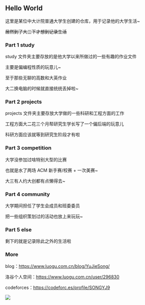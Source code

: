 ## Hello World

这里是某位中大计院普通大学生创建的仓库，用于记录他的大学生活~

~~居然到了大三下才想到记录生活~~

### Part 1 study

study 文件夹主要存放的是他大学以来所做过的一些有趣的作业文件

主要是偏编程性质的玩意儿~

至于那些无聊的高数和大英作业

大二换电脑的时候就直接统统丢掉啦~

### Part 2 projects

projects 文件夹主要存放大学做的一些科研和工程方面的工作

工程方面大二花三个月帮研究生学长写了一个偏后端的玩意儿

科研方面应该就等到研究生阶段才有啦

### Part 3 competition

大学没参加过啥特别大型的比赛

也就是水了两场 ACM 新手赛/校赛 + 一次美赛~

大三有人约大创都有点懒得去~

### Part 4 community

大学期间担任了学生会成员和班委委员

把一些组织策划过的活动也放上来玩玩~

### Part 5 else

剩下的就是记录除此之外的生活啦

### More

blog：https://www.luogu.com.cn/blog/YuJieSong/

洛谷个人空间：https://www.luogu.com.cn/user/296830

codeforces：https://codeforc.es/profile/SONGYJ9

[![](https://cfrating.ihcr.top/?user=SONGYJ9)](https://codeforces.ml/profile/SONGYJ9)